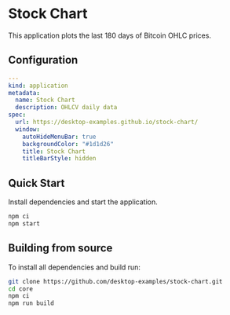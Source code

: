 # Stock Chart

This application plots the last 180 days of Bitcoin OHLC prices.

## Configuration

```yaml
---
kind: application
metadata:
  name: Stock Chart
  description: OHLCV daily data
spec:
  url: https://desktop-examples.github.io/stock-chart/
  window:
    autoHideMenuBar: true
    backgroundColor: "#1d1d26"
    title: Stock Chart
    titleBarStyle: hidden
```

## Quick Start

Install dependencies and start the application.

```bash
npm ci
npm start
```

## Building from source

To install all dependencies and build run:

```bash
git clone https://github.com/desktop-examples/stock-chart.git
cd core
npm ci
npm run build
```

